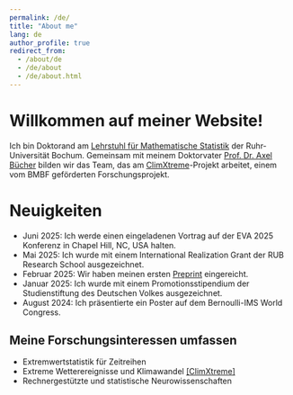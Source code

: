 ```yaml
---
permalink: /de/
title: "About me"
lang: de
author_profile: true
redirect_from: 
  - /about/de
  - /de/about
  - /de/about.html
---
```


Willkommen auf meiner Website!
==============================

Ich bin Doktorand am [Lehrstuhl für Mathematische Statistik](https://math.ruhr-uni-bochum.de/en/faculty/professorships/stochastics/group-buecher/) der Ruhr-Universität Bochum. Gemeinsam mit meinem Doktorvater [Prof. Dr. Axel Bücher](https://math.ruhr-uni-bochum.de/en/faculty/professorships/stochastics/group-buecher/staff/axel-buecher/) bilden wir das Team, das am [ClimXtreme](https://www.climxtreme.de/)-Projekt arbeitet, einem vom BMBF geförderten Forschungsprojekt.

Neuigkeiten
===========

- Juni 2025: Ich werde einen eingeladenen Vortrag auf der EVA 2025 Konferenz in Chapel Hill, NC, USA halten.
- Mai 2025: Ich wurde mit einem International Realization Grant der RUB Research School ausgezeichnet.
- Februar 2025: Wir haben meinen ersten [Preprint](https://arxiv.org/abs/2502.15036) eingereicht.
- Januar 2025: Ich wurde mit einem Promotionsstipendium der Studienstiftung des Deutschen Volkes ausgezeichnet.
- August 2024: Ich präsentierte ein Poster auf dem Bernoulli-IMS World Congress.

Meine Forschungsinteressen umfassen
-----------------------------------

- Extremwertstatistik für Zeitreihen
- Extreme Wetterereignisse und Klimawandel [[ClimXtreme]](https://www.climxtreme.de/)
- Rechnergestützte und statistische Neurowissenschaften
